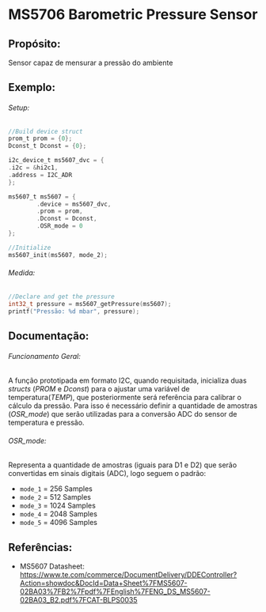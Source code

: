 # MS5706 Barometric Pressure Sensor

## Propósito:
Sensor capaz de mensurar a pressão do ambiente

## Exemplo:

###### Setup:

```c
//Build device struct
prom_t prom = {0};
Dconst_t Dconst = {0};

i2c_device_t ms5607_dvc = {
.i2c = &hi2c1,
.address = I2C_ADR
};

ms5607_t ms5607 = {
        .device = ms5607_dvc,
        .prom = prom,
        .Dconst = Dconst,
        .OSR_mode = 0
};

//Initialize
ms5607_init(ms5607, mode_2);
```

###### Medida:
```c
//Declare and get the pressure
int32_t pressure = ms5607_getPressure(ms5607);
printf("Pressão: %d mbar", pressure);
```

## Documentação:

###### Funcionamento Geral:
A função prototipada em formato I2C, quando requisitada, inicializa duas *structs* (*PROM* e *Dconst*) para o ajustar uma variável de temperatura(*TEMP*), que posteriormente será referência para calibrar o cálculo da pressão. Para isso é necessário definir a quantidade de amostras (*OSR_mode*) que serão utilizadas para a conversão ADC  do sensor de temperatura e pressão.

###### OSR_mode:
Representa a quantidade de amostras (iguais para D1 e D2) que serão convertidas em sinais digitais (ADC), logo seguem o padrão:

- ```mode_1``` = 256 Samples
- ```mode_2``` = 512 Samples
- ```mode_3``` = 1024 Samples
- ```mode_4``` = 2048 Samples
- ```mode_5``` = 4096 Samples

## Referências:
- MS5607 Datasheet: <br>
https://www.te.com/commerce/DocumentDelivery/DDEController?Action=showdoc&DocId=Data+Sheet%7FMS5607-02BA03%7FB2%7Fpdf%7FEnglish%7FENG_DS_MS5607-02BA03_B2.pdf%7FCAT-BLPS0035